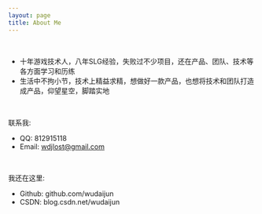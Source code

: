 ```yaml
---
layout: page
title: About Me
---
```


<br />


- 十年游戏技术人，八年SLG经验，失败过不少项目，还在产品、团队、技术等各方面学习和历练
- 生活中不拘小节，技术上精益求精，想做好一款产品，也想将技术和团队打造成产品，仰望星空，脚踏实地


<br />

联系我:

- QQ: 812915118
- Email: wdjlost@gmail.com

<br />

我还在这里:

- Github: github.com/wudaijun
- CSDN: blog.csdn.net/wudaijun 

<br />
